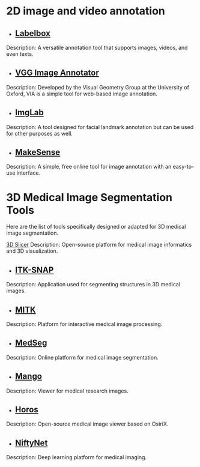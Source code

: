 # 2D image and video annotation
- ## [Labelbox](https://labelbox.com/)

Description: A versatile annotation tool that supports images, videos, and even texts.

- ## [VGG Image Annotator](https://www.robots.ox.ac.uk/~vgg/software/via/)

Description: Developed by the Visual Geometry Group at the University of Oxford, VIA is a simple tool for web-based image annotation.

- ## [ImgLab](https://imglab.in/)

Description: A tool designed for facial landmark annotation but can be used for other purposes as well.

- ## [MakeSense](https://www.makesense.ai/)

Description: A simple, free online tool for image annotation with an easy-to-use interface.


# 3D Medical Image Segmentation Tools
Here are the list of tools specifically designed or adapted for 3D medical image segmentation.

[3D Slicer](https://www.slicer.org/)
Description: Open-source platform for medical image informatics and 3D visualization.

- ## [ITK-SNAP](http://www.itksnap.org/pmwiki/pmwiki.php)
Description: Application used for segmenting structures in 3D medical images.

- ## [MITK](https://www.mitk.org/wiki/The_Medical_Imaging_Interaction_Toolkit_(MITK))
Description: Platform for interactive medical image processing.

- ## [MedSeg](https://www.medseg.ai/)
Description: Online platform for medical image segmentation.

- ## [Mango](https://mangoviewer.com/)
Description: Viewer for medical research images.

- ## [Horos](https://horosproject.org/)
Description: Open-source medical image viewer based on OsiriX.

- ## [NiftyNet](https://niftynet.io/)
Description: Deep learning platform for medical imaging.


